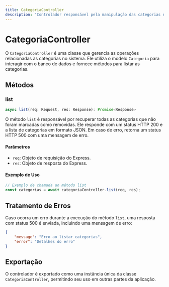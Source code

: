 ```yaml
---
title: CategoriaController
description: 'Controlador responsável pela manipulação das categorias no sistema.'
---
```


# CategoriaController

O `CategoriaController` é uma classe que gerencia as operações relacionadas às categorias no sistema. Ele utiliza o modelo `Categoria` para interagir com o banco de dados e fornece métodos para listar as categorias.

## Métodos

### list

```typescript
async list(req: Request, res: Response): Promise<Response>
```

O método `list` é responsável por recuperar todas as categorias que não foram marcadas como removidas. Ele responde com um status HTTP 200 e a lista de categorias em formato JSON. Em caso de erro, retorna um status HTTP 500 com uma mensagem de erro.

#### Parâmetros

- `req`: Objeto de requisição do Express.
- `res`: Objeto de resposta do Express.

#### Exemplo de Uso

```typescript
// Exemplo de chamada ao método list
const categorias = await categoriaController.list(req, res);
```

## Tratamento de Erros

Caso ocorra um erro durante a execução do método `list`, uma resposta com status 500 é enviada, incluindo uma mensagem de erro:

```json
{
    "message": "Erro ao listar categorias",
    "error": "Detalhes do erro"
}
```

## Exportação

O controlador é exportado como uma instância única da classe `CategoriaController`, permitindo seu uso em outras partes da aplicação.